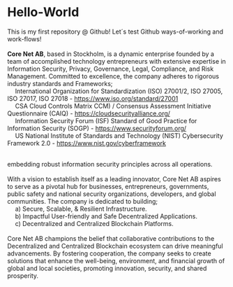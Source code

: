 # Hello-World
This is my first repository @ Github! Let´s test Github ways-of-working and work-flows!
<br/><br/>**Core Net AB**, based in Stockholm, is a dynamic enterprise founded by a team of accomplished technology entrepreneurs with extensive expertise in Information Security, Privacy, Governance, Legal, Compliance, and Risk Management. Committed to excellence, the company adheres to rigorous industry standards and Frameworks;
<br/>
&emsp; International Organization for Standardization (ISO) 27001/2, ISO 27005, ISO 27017, ISO 27018 - https://www.iso.org/standard/27001
<br/>
&emsp; CSA Cloud Controls Matrix CCM) / Consensus Assessment Initiative Questionnaire (CAIQ) - https://cloudsecurityalliance.org/
<br/>
&emsp; Information Security Forum (ISF) Standard of Good Practice for Information Security (SOGP) - https://www.securityforum.org/ 
<br/>
&emsp; US National Institute of Standards and Technology (NIST) Cybersecurity Framework 2.0 - https://www.nist.gov/cyberframework

<br/>
embedding robust information security principles across all operations.
<br/><br/> With a vision to establish itself as a leading innovator, Core Net AB aspires to serve as a pivotal hub for businesses, entrepreneurs, governments, public safety and national security organizations, developers, and global communities. The company is dedicated to building;
<br/>
&emsp; a) Secure, Scalable, & Resilient Infrastructure.
<br/>
&emsp; b) Impactful User-friendly and Safe Decentralized Applications. 
<br/>
&emsp; c) Decentralized and Centralized Blockchain Platforms.
<br/><br/>
Core Net AB champions the belief that collaborative contributions to the Decentralized and Centralized Blockchain ecosystem can drive meaningful advancements. By fostering cooperation, the company seeks to create solutions that enhance the well-being, environment, and financial growth of global and local societies, promoting innovation, security, and shared prosperity.
